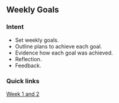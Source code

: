 ## Weekly Goals

### Intent
- Set weekly goals.
- Outline plans to achieve each goal.
- Evidence how each goal was achieved.
- Reflection.
- Feedback.

### Quick links
[Week 1 and 2](https://github.com/AUTOMCAS/learning-journey/blob/main/progress_tracker/week-1-and-2.md)